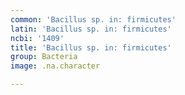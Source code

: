 ```yaml
---
common: 'Bacillus sp. in: firmicutes'
latin: 'Bacillus sp. in: firmicutes'
ncbi: '1409'
title: 'Bacillus sp. in: firmicutes'
group: Bacteria
image: .na.character

---
```

